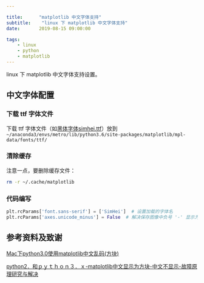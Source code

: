 ```yaml
---

title:      "matplotlib 中文字体支持"
subtitle:    "linux 下 matplotlib 中文字体支持"
date:       2019-08-15 09:00:00

tags:
    - linux
    - python
    - matplotlib
---
```




linux 下 matplotlib 中文字体支持设置。



## 中文字体配置

### 下载 ttf 字体文件

下载 ttf 字体文件（如[黑体字体simhei.ttf](https://link.zhihu.com/?target=http%3A//www.font5.com.cn/font_download.php%3Fid%3D151%26part%3D1237887120)）放到 `~/anaconda3/envs/metro/lib/python3.6/site-packages/matplotlib/mpl-data/fonts/ttf/`



### 清除缓存

注意一点，要删除缓存文件：

```bash
rm -r ~/.cache/matplotlib
```



### 代码编写

```python
plt.rcParams['font.sans-serif'] = ['SimHei']  # 设置加载的字体名
plt.rcParams['axes.unicode_minus'] = False  # 解决保存图像中负号 '-' 显示为方块的问题
```



## 参考资料及致谢

[Mac下python3.0使用matplotlib中文乱码(方块)](https://blog.csdn.net/qq_24326765/article/details/82467154)

[python2．和ｐｙｔｈｏｎ３．ｘ-matplotlib中文显示为方块-中文不显示-故障原理研究与解决](https://blog.csdn.net/appleyuchi/article/details/82958813)